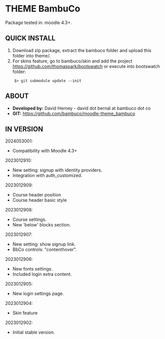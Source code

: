 # THEME BambuCo #

Package tested in: moodle 4.3+.

## QUICK INSTALL ##

1. Download zip package, extract the bambuco folder and upload this folder into theme/.
2. For skins feature, go to bambuco/skin and add the project https://github.com/thomaspark/bootswatch or execute into bootswatch folder:
```
    $> git submodule update --init
```

## ABOUT ##
- **Developed by:** David Herney - david dot bernal at bambuco dot co
- **GIT:** https://github.com/bambuco/moodle-theme_bambuco

## IN VERSION ##
2024053001:
- Compatibility with Moodle 4.3+

2023012910:
- New setting: signup with identity providers.
- Integration with auth_customized.

2023012909:
- Course header position
- Course header basic style

2023012908:
- Course settings.
- New 'below' blocks section.

2023012907:
- New setting: show signup link.
- BbCo controls: "contenthover".

2023012906:
- New fonts settings.
- Included login extra content.

2023012905:
- New login settings page.

2023012904:
- Skin feature

2023012902:
- Initial stable version.
